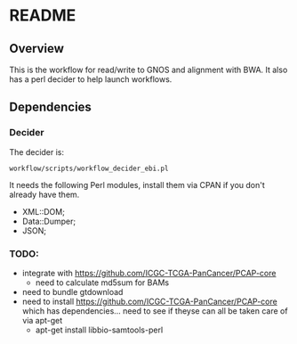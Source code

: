 # README

## Overview

This is the workflow for read/write to GNOS and alignment with BWA.
It also has a perl decider to help launch workflows.

## Dependencies

### Decider

The decider is:

    workflow/scripts/workflow_decider_ebi.pl

It needs the following Perl modules, install them via CPAN if you don't already have them.

* XML::DOM;
* Data::Dumper;
* JSON;

### TODO:

* integrate with https://github.com/ICGC-TCGA-PanCancer/PCAP-core
    * need to calculate md5sum for BAMs
* need to bundle gtdownload 
* need to install https://github.com/ICGC-TCGA-PanCancer/PCAP-core which has dependencies... need to see if theyse can all be taken care of via apt-get
    * apt-get install libbio-samtools-perl

